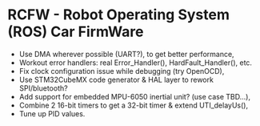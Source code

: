 # RCFW - Robot Operating System (ROS) Car FirmWare

* Use DMA wherever possible (UART?), to get better performance,
* Workout error handlers: real Error_Handler(), HardFault_Handler(), etc.
* Fix clock configuration issue while debugging (try OpenOCD),
* Use STM32CubeMX code generator & HAL layer to rework SPI/bluetooth?
* Add support for embedded MPU-6050 inertial unit? (use case TBD...),
* Combine 2 16-bit timers to get a 32-bit timer & extend UTI_delayUs(),
* Tune up PID values.